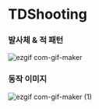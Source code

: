 # TDShooting

### 발사체 & 적 패턴
![ezgif com-gif-maker](https://user-images.githubusercontent.com/93897045/201144806-d49341a0-db53-49ea-bf49-63f776bbfad6.gif)

### 동작 이미지
![ezgif com-gif-maker (1)](https://user-images.githubusercontent.com/93897045/202182588-9847db06-cfba-4b5f-b4fa-981e85f1b637.gif)
